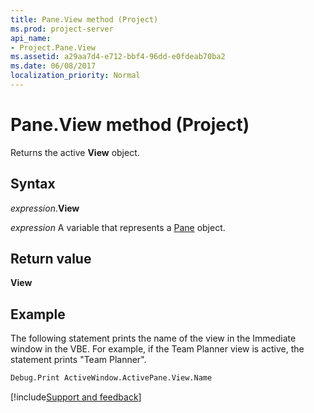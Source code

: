 ```yaml
---
title: Pane.View method (Project)
ms.prod: project-server
api_name:
- Project.Pane.View
ms.assetid: a29aa7d4-e712-bbf4-96dd-e0fdeab70ba2
ms.date: 06/08/2017
localization_priority: Normal
---
```



# Pane.View method (Project)

Returns the active  **View** object.


## Syntax

_expression_.**View**

_expression_ A variable that represents a [Pane](./Project.Pane.md) object.


## Return value

 **View**


## Example

The following statement prints the name of the view in the Immediate window in the VBE. For example, if the Team Planner view is active, the statement prints "Team Planner".


```vb
Debug.Print ActiveWindow.ActivePane.View.Name
```

[!include[Support and feedback](~/includes/feedback-boilerplate.md)]
